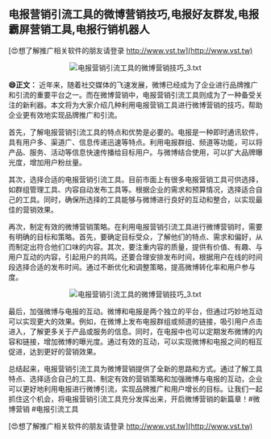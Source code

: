 ## **电报营销引流工具的微博营销技巧,电报好友群发,电报霸屏营销工具,电报行销机器人**

[😍想了解推广相关软件的朋友请登录 http://www.vst.tw](http://www.vst.tw)

 <center><img src="https://vst.tw/MP4/tuiguang/png/1.png" alt="电报营销引流工具的微博营销技巧_3.txt"></center>

**😄正文：**
近年来，随着社交媒体的飞速发展，微博已经成为了企业进行品牌推广和引流的重要平台之一。而在微博营销中，电报营销引流工具则成为了一种备受关注的新利器。本文将为大家介绍几种利用电报营销工具进行微博营销的技巧，帮助企业更有效地实现品牌推广和引流。

首先，了解电报营销引流工具的特点和优势是必要的。电报是一种即时通讯软件，具有用户多、渠道广、信息传递迅速等特点。利用电报群组、频道等功能，可以将产品、服务、活动等信息快速传播给目标用户。与微博结合使用，可以扩大品牌曝光度，增加用户粉丝量。

其次，选择合适的电报营销引流工具。目前市面上有很多电报营销工具可供选择，如群组管理工具、内容自动发布工具等。根据企业的需求和预算情况，选择适合自己的工具。同时，确保所选择的工具能够与微博进行良好的互动和整合，以实现最佳的营销效果。

再次，制定有效的微博营销策略。在利用电报营销引流工具进行微博营销时，需要有明确的目标和策略。首先，要确定目标受众，了解他们的特点、需求和偏好，从而制定出符合他们口味的内容。其次，要注重内容的质量，提供有价值、有趣、与用户互动的内容，引起用户的共鸣。还要合理安排发布时间，根据用户在线的时间段选择合适的发布时间。通过不断优化和调整策略，提高微博转化率和用户参与度。

 <center><img src="https://vst.tw/MP4/tuiguang/png/5.png" alt="电报营销引流工具的微博营销技巧_3.txt"></center>

最后，加强微博与电报的互动。微博和电报是两个独立的平台，但通过巧妙地互动可以实现更大的效果。例如，在微博上发布电报群组或频道的链接，吸引用户点击进入，了解更多关于产品或服务的信息。同时，在电报中也可以定期发布微博的内容和链接，增加微博的曝光度。通过有效的互动，可以实现微博和电报之间的相互促进，达到更好的营销效果。

总结起来，电报营销引流工具为微博营销提供了全新的思路和方式。通过了解工具特点、选择适合自己的工具、制定有效的营销策略和加强微博与电报的互动，企业可以更好地利用电报进行微博引流，实现品牌推广和用户增长的目标。让我们一起抓住这个机会，将电报营销引流工具充分发挥出来，开启微博营销的新篇章！#微博营销 #电报引流工具

[😍想了解推广相关软件的朋友请登录 http://www.vst.tw](http://www.vst.tw)



